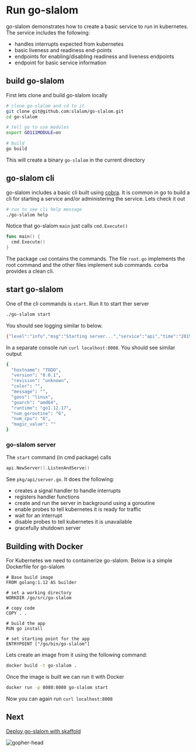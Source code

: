 # Run go-slalom

go-slalom demonstrates how to create a basic service to run in kubernetes. The service includes the following:

- handles interrupts expected from kubernetes
- basic liveness and readiness end-points
- endpoints for enabling/disabling readiness and liveness endpoints
- endpoint for basic service information

## build go-slalom

First lets clone and build go-slalom locally

```bash
# clone go-slalom and cd to it
git clone git@github.com:slalom/go-slalom.git
cd go-slalom

# tell go to use modules
export GO111MODULE=on

# build
go build
```

This will create a binary `go-slalom` in the current directory

## go-slalom cli

go-slalom includes a basic cli built using [cobra](https://github.com/spf13/cobra). It is common in go to build a cli
for starting a service and/or administering the service. Lets check it out

```bash
# run to see cli help message
./go-slalom help
```

Notice that go-slalom `main` just calls `cmd.Execute()`

```go
func main() {
  cmd.Execute()
}
```

The package `cmd` contains the commands. The file `root.go` implements the root command and the other files implement 
sub commands. corba provides a clean cli.

## start go-slalom

One of the cli commands is `start`. Run it to start ther server

```bash
./go-slalom start
```

You should see logging similar to below. 

```bash
{"level":"info","msg":"Starting server...","service":"api","time":"2019-05-09T13:22:03-07:00"}
```

In a separate console run `curl localhost:8008`. You should see similar output

```bash
{
  "hostname": "TODO",
  "version": "0.0.1",
  "revision": "unknown",
  "color": "",
  "message": "",
  "goos": "linux",
  "goarch": "amd64",
  "runtime": "go1.12.17",
  "num_goroutine": "6",
  "num_cpu": "6",
  "magic_value": ""
}
```

### go-slalom server

The `start` command (in cmd package) calls

```go
api.NewServer().ListenAndServe()
``` 

See `pkg/api/server.go`. It does the following:

- creates a signal handler to handle interrupts
- registers handler functions
- create and run the server in background using a goroutine
- enable probes to tell kubernetes it is ready for traffic
- wait for an interrupt
- disable probes to tell kubernetes it is unavailable
- gracefully shutdown server

## Building with Docker

For Kubernetes we need to containerize go-slalom. Below is a simple Dockerfile for go-slalom

```docker
# Base build image
FROM golang:1.12 AS builder

# set a working directory 
WORKDIR /go/src/go-slalom

# copy code
COPY . .

# build the app
RUN go install

# set starting point for the app
ENTRYPOINT ["/go/bin/go-slalom"]
```

Lets create an image from it using the following command:

```bash
docker build -t go-slalom .
```

Once the image is built we can run it with Docker

```bash
docker run -p 8080:8080 go-slalom start
```

Now you can again run `curl localhost:8008`

## Next

[Deploy go-slalom with skaffold](skaffold-go-slalom.md)

![gopher-head](images/gopher_head.png)
